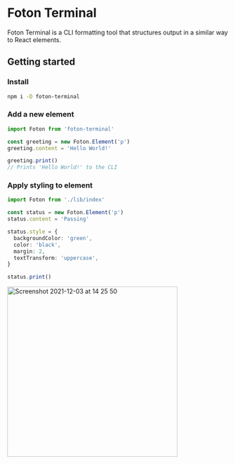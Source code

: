 # Foton Terminal

Foton Terminal is a CLI formatting tool that structures output in a similar way to React elements.


## Getting started

### Install

```bash
npm i -D foton-terminal
```


### Add a new element

```typescript
import Foton from 'foton-terminal'

const greeting = new Foton.Element('p')
greeting.content = 'Hello World!'

greeting.print()
// Prints 'Hello World!' to the CLI
```


### Apply styling to element

```typescript
import Foton from './lib/index'

const status = new Foton.Element('p')
status.content = 'Passing'

status.style = {
  backgroundColor: 'green',
  color: 'black',
  margin: 2,
  textTransform: 'uppercase',
}

status.print()
```

<img width="388" alt="Screenshot 2021-12-03 at 14 25 50" src="https://user-images.githubusercontent.com/74550679/144610089-7c56f686-037c-448d-88f8-a92b2b8b047b.png">
